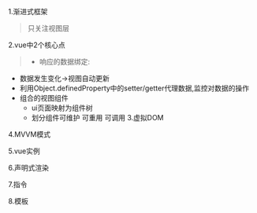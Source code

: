 1.渐进式框架
>只关注视图层

2.vue中2个核心点
>* 响应的数据绑定:
   * 数据发生变化->视图自动更新
   * 利用Object.definedProperty中的setter/getter代理数据,监控对数据的操作
 * 组合的视图组件
   * ui页面映射为组件树
   * 划分组件可维护 可重用 可调用
3.虚拟DOM

4.MVVM模式

5.vue实例

6.声明式渲染

7.指令

8.模板